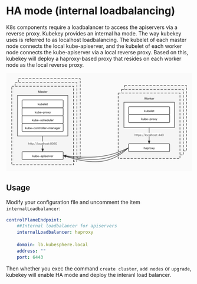 # HA mode (internal loadbalancing)
K8s components require a loadbalancer to access the apiservers via a reverse proxy. Kubekey provides an internal ha mode. The way kubekey uses is referred to as localhost loadbalancing. The kubelet of each master node connects the local kube-apiserver, and the kubelet of each worker node connects the kube-apiserver via a local reverse proxy. Based on this, kubekey will deploy a haproxy-based proxy that resides on each worker node as the local reverse proxy.

![Image](img/internalLoadBalancer.jpeg?raw=true)

## Usage
Modify your configuration file and uncomment the item `internalLoadbalancer`:
```yaml
controlPlaneEndpoint:
    ##Internal loadbalancer for apiservers
    internalLoadbalancer: haproxy
    
    domain: lb.kubesphere.local
    address: ""
    port: 6443
```

Then whether you exec the command `create cluster`, `add nodes` or `upgrade`, kubekey will enable HA mode and deploy the interanl load balancer. 